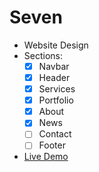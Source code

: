 # Seven
* Website Design
* Sections:
  * [x] Navbar
  * [x] Header
  * [x] Services
  * [x] Portfolio
  * [x] About
  * [x] News
  * [ ] Contact
  * [ ] Footer
* [Live Demo](#)
